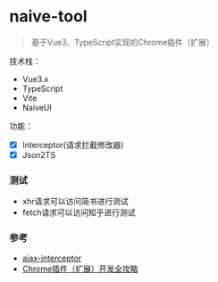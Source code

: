 # naive-tool
> 基于Vue3、TypeScript实现的Chrome插件（扩展）

技术栈：
- Vue3.x
- TypeScript
- Vite
- NaiveUI

功能：
- [x] Interceptor(请求拦截修改器)
- [x] Json2TS

### 测试
- xhr请求可以访问简书进行测试
- fetch请求可以访问知乎进行测试

### 参考
- [ajax-interceptor](https://github.com/YGYOOO/ajax-interceptor)
- [Chrome插件（扩展）开发全攻略](https://github.com/sxei/chrome-plugin-demo)
